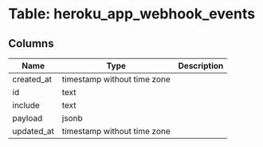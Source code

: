 
# Table: heroku_app_webhook_events

## Columns
| Name        | Type           | Description  |
| ------------- | ------------- | -----  |
|created_at|timestamp without time zone||
|id|text||
|include|text||
|payload|jsonb||
|updated_at|timestamp without time zone||
